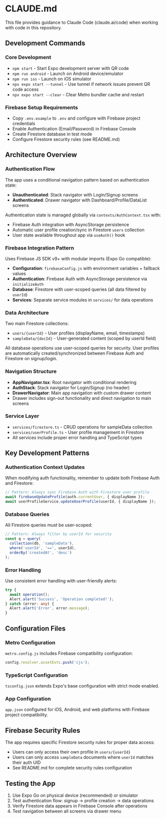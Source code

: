 # CLAUDE.md

This file provides guidance to Claude Code (claude.ai/code) when working with code in this repository.

## Development Commands

### Core Development
- `npm start` - Start Expo development server with QR code
- `npm run android` - Launch on Android device/emulator  
- `npm run ios` - Launch on iOS simulator
- `npx expo start --tunnel` - Use tunnel if network issues prevent QR code access
- `npx expo start --clear` - Clear Metro bundler cache and restart

### Firebase Setup Requirements
- Copy `.env.example` to `.env` and configure with Firebase project credentials
- Enable Authentication (Email/Password) in Firebase Console
- Create Firestore database in test mode
- Configure Firestore security rules (see README.md)

## Architecture Overview

### Authentication Flow
The app uses a conditional navigation pattern based on authentication state:
- **Unauthenticated**: Stack navigator with Login/Signup screens
- **Authenticated**: Drawer navigator with Dashboard/Profile/DataList screens

Authentication state is managed globally via `contexts/AuthContext.tsx` with:
- Firebase Auth integration with AsyncStorage persistence
- Automatic user profile creation/sync in Firestore `users` collection
- User state available throughout app via `useAuth()` hook

### Firebase Integration Pattern
Uses Firebase JS SDK v9+ with modular imports (Expo Go compatible):
- **Configuration**: `firebaseConfig.js` with environment variables + fallback values
- **Authentication**: Firebase Auth with AsyncStorage persistence via `initializeAuth`
- **Database**: Firestore with user-scoped queries (all data filtered by `userId`)
- **Services**: Separate service modules in `services/` for data operations

### Data Architecture
Two main Firestore collections:
- `users/{userId}` - User profiles (displayName, email, timestamps)
- `sampleData/{docId}` - User-generated content (scoped by userId field)

All database operations use user-scoped queries for security. User profiles are automatically created/synchronized between Firebase Auth and Firestore on signup/login.

### Navigation Structure
- **AppNavigator.tsx**: Root navigator with conditional rendering
- **AuthStack**: Stack navigator for Login/Signup (no header)
- **DrawerNavigator**: Main app navigation with custom drawer content
- Drawer includes sign-out functionality and direct navigation to main screens

### Service Layer
- `services/firestore.ts` - CRUD operations for sampleData collection
- `services/userProfile.ts` - User profile management in Firestore
- All services include proper error handling and TypeScript types

## Key Development Patterns

### Authentication Context Updates
When modifying auth functionality, remember to update both Firebase Auth and Firestore:
```typescript
// Pattern: Always sync Firebase Auth with Firestore user profile
await firebaseUpdateProfile(auth.currentUser, { displayName });
await userProfileService.updateUserProfile(userId, { displayName });
```

### Database Queries
All Firestore queries must be user-scoped:
```typescript
// Pattern: Always filter by userId for security
const q = query(
  collection(db, 'sampleData'),
  where('userId', '==', userId),
  orderBy('createdAt', 'desc')
);
```

### Error Handling
Use consistent error handling with user-friendly alerts:
```typescript
try {
  await operation();
  Alert.alert('Success', 'Operation completed!');
} catch (error: any) {
  Alert.alert('Error', error.message);
}
```

## Configuration Files

### Metro Configuration
`metro.config.js` includes Firebase compatibility configuration:
```javascript
config.resolver.assetExts.push('cjs');
```

### TypeScript Configuration  
`tsconfig.json` extends Expo's base configuration with strict mode enabled.

### App Configuration
`app.json` configured for iOS, Android, and web platforms with Firebase project compatibility.

## Firebase Security Rules
The app requires specific Firestore security rules for proper data access:
- Users can only access their own profile in `users/{userId}`
- Users can only access `sampleData` documents where `userId` matches their auth UID
- See README.md for complete security rules configuration

## Testing the App
1. Use Expo Go on physical device (recommended) or simulator
2. Test authentication flow: signup → profile creation → data operations
3. Verify Firestore data appears in Firebase Console after operations
4. Test navigation between all screens via drawer menu